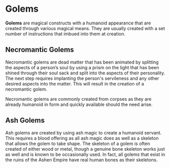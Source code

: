 # Golems
**Golems** are magical constructs with a humanoid appearance that are created through various magical means. They are usually created with a set number of instructions that imbued into them at creation.

## Necromantic Golems
Necromantic golems are dead matter that has been animated by splitting the aspects of a person’s soul by using a prism on the light that has been shined through their soul sack and split into the aspects of their personality. The next step requires implanting the person's servileness and any other desired aspects into the matter. This will result in the creation of a necromantic golem.

Necromantic golems are commonly created from corpses as they are already humanoid in form and quickly available should the need arise.

## Ash Golems
Ash golems are created by using ash magic to create a humanoid servant. This requires a blood offering as all ash magic does as well as a skeleton that allows the golem to take shape. The skeleton of a golem is often created of either wood or metal, though a genuine bone skeleton works just as well and is known to be occasionally used. In fact, all golems that exist in the ruins of the Ashen Empire have real human bones as their skeletons.

<Magic><Golems>